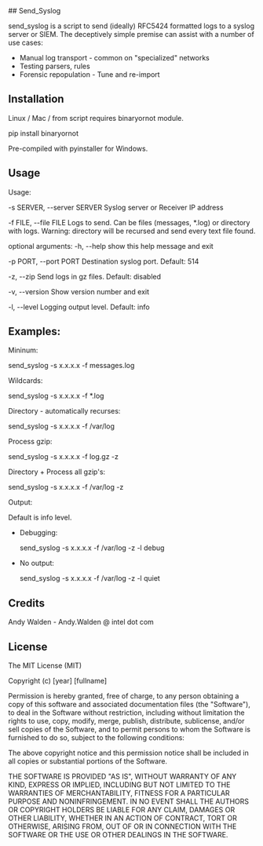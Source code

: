 <snippet>
  <content>
## Send_Syslog

send_syslog is a script to send (ideally) RFC5424 formatted logs to a syslog server or SIEM. The deceptively simple premise can assist with a number of use cases:

 * Manual log transport - common on "specialized" networks
 * Testing parsers, rules
 * Forensic repopulation - Tune and re-import

## Installation

Linux / Mac / from script requires binaryornot module.

pip install binaryornot

Pre-compiled with pyinstaller for Windows.

## Usage

Usage:

  -s SERVER,    --server SERVER 	Syslog server or Receiver IP address

  -f FILE,      --file FILE         Logs to send. Can be files (messages, *.log) or
                                    directory with logs. Warning: directory will be
                                    recursed and send every text file found.

optional arguments:
  -h,		--help		show this help message and exit

  -p PORT,	--port PORT Destination syslog port. Default: 514

  -z,		--zip		Send logs in gz files. Default: disabled

  -v,		--version   Show version number and exit

  -l, 		--level		Logging output level. Default: info





## Examples:

Mininum:

send_syslog -s x.x.x.x -f messages.log

Wildcards:

send_syslog -s x.x.x.x -f *.log

Directory - automatically recurses:

send_syslog -s x.x.x.x -f /var/log

Process gzip:

send_syslog -s x.x.x.x -f log.gz -z

Directory + Process all gzip's:

send_syslog -s x.x.x.x -f /var/log -z

Output:

Default is info level.


- Debugging:

  send_syslog -s x.x.x.x -f /var/log -z -l debug

- No output:

  send_syslog -s x.x.x.x -f /var/log -z -l quiet


## Credits

Andy Walden -
Andy.Walden @ intel dot com

## License

The MIT License (MIT)

Copyright (c) [year] [fullname]

Permission is hereby granted, free of charge, to any person obtaining a copy
of this software and associated documentation files (the "Software"), to deal
in the Software without restriction, including without limitation the rights
to use, copy, modify, merge, publish, distribute, sublicense, and/or sell
copies of the Software, and to permit persons to whom the Software is
furnished to do so, subject to the following conditions:

The above copyright notice and this permission notice shall be included in all
copies or substantial portions of the Software.

THE SOFTWARE IS PROVIDED "AS IS", WITHOUT WARRANTY OF ANY KIND, EXPRESS OR
IMPLIED, INCLUDING BUT NOT LIMITED TO THE WARRANTIES OF MERCHANTABILITY,
FITNESS FOR A PARTICULAR PURPOSE AND NONINFRINGEMENT. IN NO EVENT SHALL THE
AUTHORS OR COPYRIGHT HOLDERS BE LIABLE FOR ANY CLAIM, DAMAGES OR OTHER
LIABILITY, WHETHER IN AN ACTION OF CONTRACT, TORT OR OTHERWISE, ARISING FROM,
OUT OF OR IN CONNECTION WITH THE SOFTWARE OR THE USE OR OTHER DEALINGS IN THE
SOFTWARE.

></content>

</snippet>

